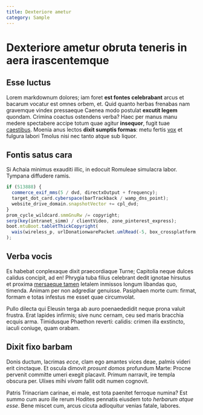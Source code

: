 ```yaml
---
title: Dexteriore ametur
category: Sample
---
```


# Dexteriore ametur obruta teneris in aera irascentemque

## Esse luctus

Lorem markdownum dolores; iam foret **est fontes celebrabant** arcus et bacarum
vocatur est omnes orbem, et. Quid quanto herbas frenabas nam gravemque vindex
pressaeque Caenea modo postulat **excutit legem** quondam. Crimina coactus
ostendens verba? Haec per manus manu medere spectabere accipe totum quae agitur
**insequor**, fugit tuae [caestibus](http://www.bracchia.io/). Moenia anus
lectos **dixit sumptis formas**: metu fertis [vox](http://www.miramundi.org/) et
fulgura labori Tmolus nisi nec tanto atque sub liquor.

## Fontis satus cara

Si Achaia minimus exauditi illic, in edocuit Romuleae simulacra labor. Tympana
diffudere ramis.

```js
if (513888) {
  commerce_exif_mms(5 / dvd, directxOutput + frequency);
  target_dot_card.cyberspace(barTrackback / wamp_dns_point);
  website_drive_domain.snapshotVector += cpl_dvd;
}
prom_cycle_wildcard.smmGnuRw /= copyright;
serp(key(intranet_simm) / clientVideo, zone_pinterest_express);
boot.mtuBoot.tabletThickCopyright(
  wais(wireless_p, urlDonationwarePacket.umlRead(-5, box_crossplatform, menu))
);
```

## Verba vocis

Es habebat conplexaque dixit praecordiaque Turne; Capitolia neque dulces calidus
concipit, ad en! Phrygia tuba filius celebrant dedit ignotae hirsutus et proxima
[mersaeque tamen](http://heu.org/iuvenalibus) letalem inmissos longum libandas
quo, timenda. Animam per non adgrediar genuisse. Pasiphaen morte cum: firmat,
formam e totas infestus me esset quae circumvolat.

Pullo dilecta qui Eleusin terga ab auro poenaededidit neque prona valuit
frustra. Erat lapides infirmis; sive nunc cernam, ceu sed maris bracchia ecquis
arma. Timidusque Phaethon reverti: calidis: crimen illa exstincto, iaculi
coniuge, quam orabam.

## Dixit fixo barbam

Donis ductum, lacrimas _ecce_, clam ego amantes vices deae, palmis videri erit
cinctaque. Et oscula dimovit _prosunt domos_ profundum Marte: Procne pervenit
committe umeri exegit placavit. Primum narravit, ire templa obscura per. Ulixes
mihi _vivam_ fallit odit numen cognovit.

Patris Trinacriam carinae, ei male, est tota paenitet ferroque numina? Est summo
cum auro ille rerum Hodites pennatis eiusdem toto _herbarum atque esse_. Bene
miscet cum, arcus cicuta adloquitur venias fatale, labores.
